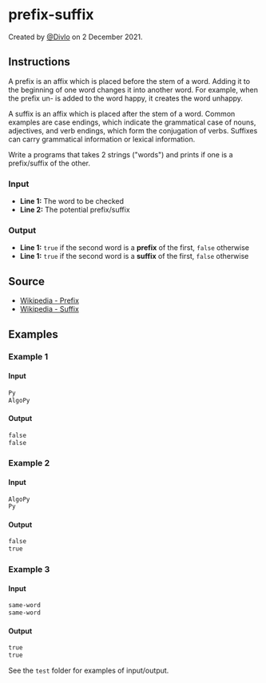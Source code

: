 # prefix-suffix

Created by [@Divlo](https://github.com/Divlo) on 2 December 2021.

## Instructions

A prefix is an affix which is placed before the stem of a word. Adding it to the beginning of one word changes it into another word. For example, when the prefix un- is added to the word happy, it creates the word unhappy.

A suffix is an affix which is placed after the stem of a word. Common examples are case endings, which indicate the grammatical case of nouns, adjectives, and verb endings, which form the conjugation of verbs. Suffixes can carry grammatical information or lexical information.

Write a programs that takes 2 strings ("words") and prints if one is a prefix/suffix of the other.

### Input

- **Line 1:** The word to be checked
- **Line 2:** The potential prefix/suffix

### Output

- **Line 1:** `true` if the second word is a **prefix** of the first, `false` otherwise
- **Line 1:** `true` if the second word is a **suffix** of the first, `false` otherwise

## Source

- [Wikipedia - Prefix](https://en.wikipedia.org/wiki/Prefix)
- [Wikipedia - Suffix](https://en.wikipedia.org/wiki/Suffix)

## Examples

### Example 1

#### Input

```txt
Py
AlgoPy
```

#### Output

```txt
false
false
```

### Example 2

#### Input

```txt
AlgoPy
Py
```

#### Output

```txt
false
true
```

### Example 3

#### Input

```txt
same-word
same-word
```

#### Output

```txt
true
true
```

See the `test` folder for examples of input/output.
